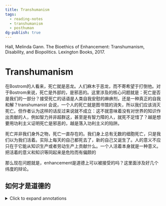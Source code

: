 ```yaml
---
title: Transhumanism
tags:
  - reading-notes
  - transhumanism
  - posthuman
dg-publish: true
---
```


Hall, Melinda Gann. The Bioethics of Enhancement: Transhumanism, Disability, and Biopolitics. Lexington Books, 2017.

# Transhumanism

在Bostrom的人看来，死亡就是恶龙。人们麻木于恶龙，而不寄希望于打倒他。对于Bostrom来说，死亡是外部的，是邪恶的。这里涉及的核心问题就是：死亡是否是我们的一部分？接受死亡的话语是人类自我安慰的麻痹剂，还是一种真正的自我和解？transhumanist 会说，一个人的死亡就是图书馆的消失，所以我们应该消灭死亡。但作者认为这样的话反过来说就不成立：这不就意味着没有对世界的知识作出贡献的人，例如智力并非超群这，甚至是有智力障的人，就死不足惜了？越是想要用功利主义证明死亡是邪恶的，越是落入功利主义的陷阱。

死亡并非我们身外之物，死亡一直存在的。我们身上总有无数的细胞死亡，只是我们以为我们活着。实际上每天的自己都死去了，新的自己又诞生了。人的意义不应只在于它能从知识生产或者劳动生产上贡献什么。一个人活着本身就是一种意义。把活着的意义和知识等同起来是危险而有偏颇的

那么现在问题就是，enhancement是道德上可以被接受的吗？这里面涉及好几个纬度的辩论。

## 如何才是道德的




<details>
    <summary>Click to expand annotations</summary>

## Annotations  

(1/9/2024, 11:17:13 PM)

“The hero of Bostrom’s story is the one who finally hatches a plan to slay the dragon, which represents death, and succeeds. Bostrom advocates in the parable for the moral necessity of developing anti-aging technology” ([Hall, 2017, p. 1](zotero://select/library/items/8EKADAQX)) ([pdf](zotero://open-pdf/library/items/RQGII3WY?page=24&annotation=NY47AYJT)) 在Bostrom的人看来，死亡就是恶龙。人们麻木与恶龙，而不寄希望于打倒他。

~~“For Bostrom, death is not something fundamental to life or embodiment, but rather a threat which is utterly excessive and unjust.” ([Hall, 2017, p. 2](zotero://select/library/items/8EKADAQX)) ([pdf](zotero://open-pdf/library/items/RQGII3WY?page=25&annotation=GM2KI9X9)) 对于Bostrom来说，死亡是外部的，是邪恶的。这里涉及的核心问题就是：死亡是否是我们的一部分？接受死亡的话语是人类自我安慰的麻痹剂，还是一种真正的自我和解？~~

~~“From these perspectives, it appears that death is not a fixed part of life—life and death are detachable, and death is a foreign threat to life. Further, it seems, we can measure the value of human life by way of knowledge—individual human beings are valuable because they contribute knowledge to a global library.” ([Hall, 2017, p. 2](zotero://select/library/items/8EKADAQX)) ([pdf](zotero://open-pdf/library/items/RQGII3WY?page=25&annotation=2WC8VG72)) 如果把一个人的死亡比做图书馆的消失，那是不是可以说，没有对世界的知识作出贡献的人，就死不足惜呢？越是想要用功利主义证明死亡是邪恶的，越是落入功利主义的陷阱。~~

~~“Yet, death seems immanent to life—cell death occurs regularly in our bodies, and indeed we die even as we live” ([Hall, 2017, p. 2](zotero://select/library/items/8EKADAQX)) ([pdf](zotero://open-pdf/library/items/RQGII3WY?page=25&annotation=HSBIH9JB)) 然而死亡说一直存在的。我们身上总有无数的细胞死亡，只是我们以为我们活着。实际上每天的自己都死去了，新的自己又诞生了。~~

~~“the view that knowledge production is the reason human lives are valuable, or even the primary reason human lives are valuable, is at best a partial and misleading picture and, at worst, dangerous and deadly for those excluded. If one concedes that knowledge is what makes life valuable, this implies that persons whose knowledge is discounted or disqualified—people with intellectual disabilities, along with other vulnerable people around the globe—do not have lives worth living. Contesting this caricature of human life is part of the project of this book” ([Hall, 2017, p. 2](zotero://select/library/items/8EKADAQX)) ([pdf](zotero://open-pdf/library/items/RQGII3WY?page=25&annotation=I6B6IMUQ)) 人的意义不应只在于它能从知识生产或者劳动生产上贡献什么。一个人活着本身就是一种意义。把活着的意义和知识等同起来是危险而有偏颇的~~

~~“One cannot assume that enhancement is morally acceptable without, in effect, refusing to enter the debate before it begins” ([Hall, 2017, p. 3](zotero://select/library/items/8EKADAQX)) ([pdf](zotero://open-pdf/library/items/RQGII3WY?page=26&annotation=TCNU67HN))~~

“how can enhancement be morally evaluated?” ([Hall, 2017, p. 3](zotero://select/library/items/8EKADAQX)) ([pdf](zotero://open-pdf/library/items/RQGII3WY?page=26&annotation=6JBJI3DZ))

“Some philosophers use these two distinctions, between the authentic and the unauthentic and between therapy and enhancement, to maintain that only authentic or therapeutic enhancements are morally acceptable, thereby taking much of what proponents of enhancement mean when they use the word “enhancement” off the table. Others, like Harris, forego these distinctions to argue that all enhancements—globally—are not only morally acceptable but also morally obligatory” ([Hall, 2017, p. 3](zotero://select/library/items/8EKADAQX)) ([pdf](zotero://open-pdf/library/items/RQGII3WY?page=26&annotation=FVBJ4LTT)) 如果只有是否authentic，是否是therapeutic来衡量是站不住脚的，

“The moral motive for using technology to intervene in the natural lottery of life is for the sake of the goods that this will bring about . . . equality of opportunity may sometimes be one of these goods . . . saving lives or what is the same thing, postponing death, removing or preventing disability or disease or enhancing human functioning are the more obvious and usually the more pressing reasons. (2011, 147) This passage conflates “removing or preventing disability or disease” and “enhancing human functioning.” In practice, the distinction between positive and negative eugenics is just as misleading as other common divides. The commonplace view that disability is to be avoided, and to enhance means much the same thing as avoiding disability, means that a disability analysis of enhancement issues is necessary” ([Hall, 2017, p. 4](zotero://select/library/items/8EKADAQX)) ([pdf](zotero://open-pdf/library/items/RQGII3WY?page=27&annotation=X69K7CTT)) 把提高和优生等同，等于把disability直接等同于需要被消灭的东西

“If we focus on enhancement’s goals, rather than slippery distinctions, we can critically assess enhancement and avoid begging the moral question of enhancement (i.e. assuming that enhancement is good, full stop). The burden in the debate is thus shifted back to proponents of enhancement, who—as we shall discover—weave fantasies of health, ability, and the good life that are troublesome and exclusionary” ([Hall, 2017, p. 4](zotero://select/library/items/8EKADAQX)) ([pdf](zotero://open-pdf/library/items/RQGII3WY?page=27&annotation=NB7AL522)) 我们也需要从动机上去观察这种叙事——到底是谁在铸造关于健康、能力和更好的生活的神话

“it is worth noting that some more moderate philosophers play it too safe with regard to enhancement. They make proposals with which no one would disagree, such as being sure any proposed enhancement is accessible and effective and that harm to individuals is to be avoided at all costs. These qualifications do not get us any clearer on the special issues presented by the ethical question of enhancement—indeed, they sound like prescriptions for action for any public policy development, and they are subject to the same roadblocks” ([Hall, 2017, p. 5](zotero://select/library/items/8EKADAQX)) ([pdf](zotero://open-pdf/library/items/RQGII3WY?page=28&annotation=IFQTAH5G)) 只是说这些设施是免费的，fully accessible的，并不会变成一个免死金牌。它只是逃避了关于enhancement很本质的问题，而且是一个过于理想化的想象。

“Bioethicists discuss everything from the body-contouring effects of liposuction to scientific research aimed at discovering ways to counteract the aging process in cells. But, emerging technologies, including genetic screening and editing procedures such as CRISPR, capture center stage.2 Nootropic drugs (cognitive enhancers like modafinil), also receive high levels of attention (Battleday and Brem 2015). So, what is uniquely at stake in contemporary discussions is the acceptability of heritable medical interventions, with special attention to the mind” ([Hall, 2017, p. 5](zotero://select/library/items/8EKADAQX)) ([pdf](zotero://open-pdf/library/items/RQGII3WY?page=28&annotation=BRZETM9R)) 现代医学的很多技术都是用来对抗细胞和身体的老化和dysfunction的，但是最核心的辩论是在那些可以被遗传的改造上，例如CRISPR技术。

“those who are pro-enhancement. This group is typically referred to as “bio-libertarian” and overlaps significantly with thinkers who consider themselves transhumanists, or at least fellow travelers. Bio-conservatives and bio-libertarians are treated, by those both inside and outside of the debate, as if they were in deep disagreement” ([Hall, 2017, p. 5](zotero://select/library/items/8EKADAQX)) ([pdf](zotero://open-pdf/library/items/RQGII3WY?page=28&annotation=6LRV6JNC))

“Ramsey worried that we sought to produce a man-God hybrid by genetic means who would destroy “the sanctity of the individual” (146).” ([Hall, 2017, p. 6](zotero://select/library/items/8EKADAQX)) ([pdf](zotero://open-pdf/library/items/RQGII3WY?page=29&annotation=QB8YYNDZ)) 保守派的重要思想来源于一些神学的部分——我们是否会造出一个新的神出来

“thinkers like Jürgen Habermas and Michael Sandel enjoin us to protect the boundaries of human nature, along with human dignity, from interference and temptation. Tied to this are Sandel’s appeals, which echo Kass’s work, to human wisdom and appropriate humility. Resonating among bio-conservatives is a commonplace claim originally made by Ramsey: “Men ought not to play God before they learn to be men, and after they have learned to be men they will not play God” (1970, 137” ([Hall, 2017, p. 6](zotero://select/library/items/8EKADAQX)) ([pdf](zotero://open-pdf/library/items/RQGII3WY?page=29&annotation=MAYJ8FGR))

“The “playing God” objection is curious because it assumes that technology can give us such total control that we might as well call ourselves God. This is chimerical. But, more curious still is the fact that transhumanists also embrace a portrait of technology that implies God-like control, a move which mystifies and elevates technology (Bostrom 2003)” ([Hall, 2017, p. 6](zotero://select/library/items/8EKADAQX)) ([pdf](zotero://open-pdf/library/items/RQGII3WY?page=29&annotation=T7AHYZXZ)) 保守派和激进派都同意这种“科技造神”的想象

“Outsized belief in the power of technology over human life, as if it were a foreign invader, is shared by proponents and opponents of enhancement technologies alike” ([Hall, 2017, p. 6](zotero://select/library/items/8EKADAQX)) ([pdf](zotero://open-pdf/library/items/RQGII3WY?page=29&annotation=SFPVWAB6))

“Beyond the mystification and elevation of technology to a God-like role, otherwise-opposed bioethicists agree on the importance of authenticity, the uniqueness of human beings, and the importance of equal opportunity. This overlap is significant.3” ([Hall, 2017, p. 6](zotero://select/library/items/8EKADAQX)) ([pdf](zotero://open-pdf/library/items/RQGII3WY?page=29&annotation=2GVBGL9V)) 实际上保守派和激进派都会强调平等和人类的独特性，但是他们一个是靠拒绝改造实现，一个是靠人人都改造来实现。

“First, authenticity;” ([Hall, 2017, p. 6](zotero://select/library/items/8EKADAQX)) ([pdf](zotero://open-pdf/library/items/RQGII3WY?page=29&annotation=R4TJYRCG))

“Thinking back to Bostrom’s parable, consider that he poses death as an obstacle to loving human relationships. Death is an interruption which dissolves communities—so enhancement strategies which subvert death can enhance human communities and our authentic selves in turn” ([Hall, 2017, p. 7](zotero://select/library/items/8EKADAQX)) ([pdf](zotero://open-pdf/library/items/RQGII3WY?page=30&annotation=TX7MNBEW))

“Second, both sides of the debate claim that the human being is uniquely placed among the things in the natural world.” ([Hall, 2017, p. 7](zotero://select/library/items/8EKADAQX)) ([pdf](zotero://open-pdf/library/items/RQGII3WY?page=30&annotation=YMZQQ5LG))

“Yet Bostrom and transhumanist Anders Sandberg argue that paying attention to human wisdom (as the bio-conservative desires) requires taking enhancement seriously because humans are uniquely situated to draw lessons from history and evolution (Bostrom 2004; Bostrom and Sandberg 2011).” ([Hall, 2017, p. 7](zotero://select/library/items/8EKADAQX)) ([pdf](zotero://open-pdf/library/items/RQGII3WY?page=30&annotation=C8TDA6DG))

“Another touchstone in this debate is equality of opportunity, which is called upon to both justify and object to interventionist medical and technological enhancement strategies.” ([Hall, 2017, p. 7](zotero://select/library/items/8EKADAQX)) ([pdf](zotero://open-pdf/library/items/RQGII3WY?page=30&annotation=8MPK3BNP))

“They claim that the arena of justice is, in effect, a phenomenon of slow “colonization” of circumstances once left to chance (82–84). On this view, intervention is only ethically justified when we have control over (have colonized) circumstances, but that realm grows along with new technologies and scientific understanding. This is a technological imperative. That is, as technology becomes available that can be used to intervene upon the human body, one should use it. Buchanan et al. justify this imperative via the concept of equal opportunity” ([Hall, 2017, p. 7](zotero://select/library/items/8EKADAQX)) ([pdf](zotero://open-pdf/library/items/RQGII3WY?page=30&annotation=RYW4VIGZ))

“Peter Singer invokes equal opportunity to discuss possible negative effects of enhancement, specifically genetic interventions. He claims that genetic intervention would work against equal opportunity unless it is regulated (2011). This is because of its potential, in a global marketplace, to be used only by already-advantaged persons with ready access to wealth” ([Hall, 2017, p. 8](zotero://select/library/items/8EKADAQX)) ([pdf](zotero://open-pdf/library/items/RQGII3WY?page=31&annotation=AD7VKN84)) 一开始有钱的人自然是更容易获得这些access，就像万神殿里最开始能获得上传的都是富家子弟。

“some have argued that cloning is an affront to human dignity, because it inhibits a kind of right to be an individual. But, arguments of this kind elevate the importance of replicated DNA material to the level of identity.” ([Hall, 2017, p. 8](zotero://select/library/items/8EKADAQX)) ([pdf](zotero://open-pdf/library/items/RQGII3WY?page=31&annotation=F3CUXTDL)) DNA不等同于一个人的identity，但这个事情在Caspian 和Stephen的关系中就很有意思。Caspian虽然是Stephen的克隆，但是他的人生却和Stephen大相径庭。

“argue that cloning is a technological innovation of key importance for future change engages the body as a site of political problemsolving” ([Hall, 2017, p. 8](zotero://select/library/items/8EKADAQX)) ([pdf](zotero://open-pdf/library/items/RQGII3WY?page=31&annotation=UN3V94CK)) 把所有问题的希望寄托在克隆身上，似乎也是把身体看作一个可以轻松解决政治问题解决的场域。

“advocates of the use of cloning technology strictly separate reproduction via cloning from typical reproduction, which also signals a kind of misunderstanding—reproduction, as Derrida contends, is always a matter of repetition, and cloning will always involve novel elements (146–148).” ([Hall, 2017, p. 8](zotero://select/library/items/8EKADAQX)) ([pdf](zotero://open-pdf/library/items/RQGII3WY?page=31&annotation=HNPKZRBX)) 生育包含复制，而克隆也往往包含新生。

([Hall, 2017, p. 9](zotero://select/library/items/8EKADAQX)) 在克隆的讨论中基因决定论是兵家必争之地，也是很多对于克隆的反对者会提出的质疑。主要的分论点是以下几点：  
1\. 基因改造会限制人类的自由  
2\. 孩子不再是礼物而是产品  
3\. 才能和天赋不再是他本人应得的  
4\. 克隆人的独特性是被侵犯的  
然而上面的每一条都是对基因作用的夸大。

“This is because making public policy recommendations that would dedicate a vast sum of funds to create genetic enhancement technologies and make them available to the public at least approaches what Mianna Lotz refers to as “geneticism”—the privileging of genetic causes over other factors—if not a stronger variety of genetic determinism” ([Hall, 2017, p. 9](zotero://select/library/items/8EKADAQX)) ([pdf](zotero://open-pdf/library/items/RQGII3WY?page=32&annotation=8L8XQP2M)) 向政府提议把经费花在基因技术上，不管是多mild的建议，也是一种对基因决定论的支持。毕竟有这钱，为啥不花在基础建设上面？

“Genetic determinism has two inflections. The first reads as follows: if a trait is identified as genetically or biologically determined, it is unchangeable (or opportunities to alleviate it are significantly limited), and responsibility for the issue falls to the individual rather than political or social institutions (Haslam 2011, 819; Lewontin 1992, 23, 36–37; Nelkin and Lindee 1995, 16, 18, 93). Consider the case of allergies or genetic predispositions to certain sensitivities that would rule out a person working in certain environments. Rather than ensuring safe working conditions in a workplace, the employer has recourse to require a person to disclose any sensitivities and then can declare the worker not fit for the workplace (as opposed to the workplace being unfit for workers) (Nelkin and Lindee 1995, 161).” ([Hall, 2017, p. 9](zotero://select/library/items/8EKADAQX)) ([pdf](zotero://open-pdf/library/items/RQGII3WY?page=32&annotation=3RKHRZYB)) 基因决定论会首先认为基因是固化的，并在这个基础上认为个人的特质无法符合社会工厂的规范也是个人的原因，而非工作环境应该提供的合理便利。

“The second inflection suggests that if a trait is genetically determined it is changeable, but only through technology or genetic interventions (Nelkin and Lindee 1995, 101). In a genetic reduction, a genetic problem requires a genetic or technological—rather than a social or political—solution.” ([Hall, 2017, p. 9](zotero://select/library/items/8EKADAQX)) ([pdf](zotero://open-pdf/library/items/RQGII3WY?page=32&annotation=GTD5NDY4)) 基因决定论如果认为基因可以被后天改变，那么改变的手段也往往不是社会或者人为的认知，而是得通过科技手段。

“Transhumanists who work in the genetic mode render the body, taken as a bundle of genes, the primary site of human (and therefore, social and political) improvement while at the same time taking for granted that technological interventions on the body, especially genetic interventions, have the power to “enhance” (as Singer does, above). This disregards political and social responsibility for quality of life.” ([Hall, 2017, p. 10](zotero://select/library/items/8EKADAQX)) ([pdf](zotero://open-pdf/library/items/RQGII3WY?page=33&annotation=2XNEFXD5)) 过分依赖于科技来enhance人类，忽略了政治和社会对于提高人类生活质量的责任。  
毕竟科技的口号永远是： make the world a better place. 科技的这种中立属性以及它立竿见影的便利程度，可以让人忘却它背后的成本和代价。它干净的外壳和机械的构成背后的权力结构和劳工关系是可以被忽略的。

“diametrically opposed positions in bioethical debates over enhancement actually share fundamental presuppositions.” ([Hall, 2017, p. 10](zotero://select/library/items/8EKADAQX)) ([pdf](zotero://open-pdf/library/items/RQGII3WY?page=33&annotation=AMMZZPGH)) 保守派和激进派虽然看上去水火不容，但是实际上他们共享很多本质的前提，例如基因决定论、例如科技造神论等。大家忙于争吵这些前提下的延伸，却没有人质疑这些大前提是否是伪命题。

“Take the pressure to be tall and deliberation regarding the use and distribution of the human growth hormone to the end of tallness (see Daniel Brock and Eric Juengst in Parens 1998; Buchanan et al. 2000, 115–119). The example is usually posed as a problem among young boys. Use of this example to discuss possible enhancements obfuscates and trivializes the bodily stigma and pressure to conform felt by those whose bodies have been raced, sexed, and disabled.” ([Hall, 2017, p. 10](zotero://select/library/items/8EKADAQX)) ([pdf](zotero://open-pdf/library/items/RQGII3WY?page=33&annotation=NTMMJ4WN)) 不能简单地把身高和残障的问题做一个类比，因为这是在把残障和种族的体验trivialized成身高这样的面子问题。残障人和种族是在面对很现实的生存问题和系统性经济压迫。

“the motive to enhance is often characterized by many male bioethicists as an issue of competition, which is already obvious from worries over fair play” ([Hall, 2017, p. 10](zotero://select/library/items/8EKADAQX)) ([pdf](zotero://open-pdf/library/items/RQGII3WY?page=33&annotation=S94NXN6Y)) enhancement的问题也不仅仅是关于竞争的问题。

“What future do transhumanists hope to bring about through enhancement technologies?” ([Hall, 2017, p. 10](zotero://select/library/items/8EKADAQX)) ([pdf](zotero://open-pdf/library/items/RQGII3WY?page=33&annotation=PDGCUBLI))

“Instead of turning away from technology or indulging in “technophobia,” (the mistake of bio-luddites) transhumanists believe that new technologies in the fields of genetics, robotics, information, and nanotechnology—should be welcomed as potentially improving human life, although they are risky (ibid., see also Garreau 2005, 115; Rubin 2008, 137).” ([Hall, 2017, p. 11](zotero://select/library/items/8EKADAQX)) ([pdf](zotero://open-pdf/library/items/RQGII3WY?page=34&annotation=2JBDJT98)) 这是transhumanist的理念——拥抱技术作为一种可以重新定义和设计人类的工具。

“Transhumanist promote the investment of time and research into technology to improve cognition, anti-aging techniques, reproductive technology, and life suspension techniques such as cryogenics—all of which are cited by the Declaration—in order to understand both their risks and possibilities. Ultimately, what individuals stand to gain, according to transhumanists, is the “use of technology to extend their mental and physical (including reproductive) capacities and to improve their control over their own lives” (Bostrom 2005b, Appendix). In sum, the Declaration claims that transhumanists “seek personal growth beyond our current biological limitations”” ([Hall, 2017, p. 11](zotero://select/library/items/8EKADAQX)) ([pdf](zotero://open-pdf/library/items/RQGII3WY?page=34&annotation=E8E6SJXV)) Transhumanist的定义——他们都做些什么。

“Bostrom argues that science should be used to “achieve mastery over nature in order to improve the living conditions of human beings” (ibid., see also Rubin 2008, 137). In short, “rational humanism” is where transhumanism locates its heritage, adding only that the human is among those objects of nature to be conquered” ([Hall, 2017, p. 11](zotero://select/library/items/8EKADAQX)) ([pdf](zotero://open-pdf/library/items/RQGII3WY?page=34&annotation=PQRBPQIS)) Bostrom是transhumanism的代表人物，他有一种要征服自然的态度。

“the reshaping of the human being would be directed toward improvement in terms of capabilities,” ([Hall, 2017, p. 11](zotero://select/library/items/8EKADAQX)) ([pdf](zotero://open-pdf/library/items/RQGII3WY?page=34&annotation=Q7NQ6QFF)) transhumanism会着眼于最大化“可能性”和“能力范围”。capability不只是ability，还是capable，也就是你有资格可以做这个事情。

“Transhumanism’s hoped-for, reshaped human being is often referred to as the posthuman.” ([Hall, 2017, p. 11](zotero://select/library/items/8EKADAQX)) ([pdf](zotero://open-pdf/library/items/RQGII3WY?page=34&annotation=W9BG2TVQ)) 原来transhumanism的终极对象就是posthuman！我醉了！突然觉得后人类很有问题啊怎么那么多艺术家在搞后人类捏！美其名曰去人类中心主义，但transhumanism难道不是最人类中心的事情吗？

“Posthumans could be completely synthetic artificial intelligences, or they could be enhanced uploads . . . or they could be the result of making many smaller but cumulatively profound augmentations to a biological human” ([Hall, 2017, p. 11](zotero://select/library/items/8EKADAQX)) ([pdf](zotero://open-pdf/library/items/RQGII3WY?page=34&annotation=9DJ3W8S6)) 天呐，所以万神殿处理的其实就是后人类的事情。所有的UI都是后人类，AI也可以是后人类，CI也是后人类。

“To be posthuman, according to transhumanists, is to inhabit a state generally considered not only a departure from what are commonly considered human qualities but also radically better than, or transcendent of, humanity as we know it” ([Hall, 2017, p. 11](zotero://select/library/items/8EKADAQX)) ([pdf](zotero://open-pdf/library/items/RQGII3WY?page=34&annotation=6UF74LZG)) 成为后人类，基本上可以说是摒弃人类的身体。

“One may thus argue, along with Donna Haraway, that we are already posthuman. But, here I am concerned with investigating the transhumanist promotion of a specific, hoped-for, future posthuman, believed by transhumanists to be so increased in capacities that it would be difficult to assign the word “human” to this being.” ([Hall, 2017, p. 12](zotero://select/library/items/8EKADAQX)) ([pdf](zotero://open-pdf/library/items/RQGII3WY?page=35&annotation=I5JC9Y6L)) 并不是后人类就是绝对的需要地址的，而是一种统一化的想象是贫瘠而危险的。

“There are a variety of senses of posthumanism. Transhumanism’s sense of the posthuman is not the only contemporary meaning of the term, and distinguishing among various meanings of posthumanism will help illuminate transhumanism’s usage.” ([Hall, 2017, p. 12](zotero://select/library/items/8EKADAQX)) ([pdf](zotero://open-pdf/library/items/RQGII3WY?page=35&annotation=DJQQUZG7)) 哦，所以其实后人类不等同于transhuman，但是transhuman是后人类的一种。

“Transhumanism’s posthuman is not equivalent, for instance, to the concept of posthuman used in critical animal studies to challenge philosophical investments in or the moral relevance of traditional species boundaries.” ([Hall, 2017, p. 12](zotero://select/library/items/8EKADAQX)) ([pdf](zotero://open-pdf/library/items/RQGII3WY?page=35&annotation=RRBE8F37))

“Wolfe draws this line precisely because he recognizes the humanism that Bostrom identifies as the “roots” of transhumanism, a sense of “posthumanism [that] derives directly from ideals of human perfectibility, rationality, and agency” (Wolfe 2009, xiii). Wolfe uses his own posthumanist critique to target these ideals, and to show that the positive “aspirations” of humanism are “undercut by the philosophical and ethical frameworks used to conceptualise them” (xvi). Among these aspirations are better treatment of nonhuman animals and persons with disabilities that the confining “normative subjectivity” of humanism prevents (xvi–xvii). Wolfe compares posthumanism to transhumanism in this way: “posthumanism in my sense isn’t posthuman at all—in the sense of being ‘after’ our embodiment has been transcended—but is only posthumanist, in the sense that it opposes the fantasies of disembodiment and autonomy, inherited from humanism itself . . .” (xv). In contrast, Bostrom’s vision of the posthuman is a realization of the fantasies of disembodiment and autonomy and so supports, rather than questions, normative subjectivity.” ([Hall, 2017, p. 12](zotero://select/library/items/8EKADAQX)) ([pdf](zotero://open-pdf/library/items/RQGII3WY?page=35&annotation=X3PC97I4)) 对于Wolfe来说，后人类并不是关于摒弃肉身。他更相信“后人文”主义，也就是摒弃人类中心的视点。这样看来，transhumanism和posthuman其实是大相径庭的。一个是对于人类中文和去具身的高度实现，并且reinforce某种主流话语；另一个则是拥抱不同的生物和种族，拥抱多样性和去中心的叙事。

“the soul is the “prison of the body” (Foucault 1979, 30).” ([Hall, 2017, p. 13](zotero://select/library/items/8EKADAQX)) ([pdf](zotero://open-pdf/library/items/RQGII3WY?page=36&annotation=5WYGTVNU))

“Foucault theorized that evolving concepts of the human structure acceptance and rejection of particular bodies, and contribute to suspect normalization practices. Meanwhile, transhumanist thinking serves to further buttress notions of abnormality that are in turn used to exclude certain bodies from political and social privileges” ([Hall, 2017, p. 13](zotero://select/library/items/8EKADAQX)) ([pdf](zotero://open-pdf/library/items/RQGII3WY?page=36&annotation=VVYB4TJN)) transhumanism与福科背道而驰

“transhumanism is not identical with the ironic cyborg utopia first imagined by Donna Haraway in 1985” ([Hall, 2017, p. 13](zotero://select/library/items/8EKADAQX)) ([pdf](zotero://open-pdf/library/items/RQGII3WY?page=36&annotation=VSH8Z5D6))

“Wolfe identifies Haraway’s legacy as the “cyborg” strand of posthumanism and claims that although transhumanism takes cues from her work, it does not much resemble the spirit of Haraway’s attempted intervention (2009, xiii). Transhumanism looks forward to a time when posthumans arrive, but Haraway’s work argues that distinctions which uphold the figure of the human as autonomous, whole, and rational are already broken down and inapplicable.4” ([Hall, 2017, p. 13](zotero://select/library/items/8EKADAQX)) ([pdf](zotero://open-pdf/library/items/RQGII3WY?page=36&annotation=4W7D5X7G)) donna haraway想象的后人类和transhumanism想象的后人类不一样，trans humanist, imagine post human as a God to come, like Stephen Holstrom, yet Harraway believes that this kind of distinction between Posthuman and human has already been dissolved.

“He lays out the case for posthumanism in the transhumanist sense of having “vastly greater capacities than present human beings have,” and marks nature as a work-in-progress (619). He denies that transhumanism entails technological optimism; he takes risk seriously and knows that technology can be misused. Bostrom has referred to this kind of optimism as the “Panglossian view,” which he uses to refer to the mistaken idea that progress will reliably continue apace as it has in the past (2004” ([Hall, 2017, p. 13](zotero://select/library/items/8EKADAQX)) ([pdf](zotero://open-pdf/library/items/RQGII3WY?page=36&annotation=IQF9T439)) Although Bol Strom believes that post human is going to be much more powerful than us, he does not acknowledge the trans humanism is technological optimism.

“He desires the ability to protect ourselves from disease, shape our bodies freely, and the freedom offered by copying a version of our brain in silicon (621).6” ([Hall, 2017, p. 14](zotero://select/library/items/8EKADAQX)) ([pdf](zotero://open-pdf/library/items/RQGII3WY?page=37&annotation=7DZCUEZP))

“With regard to mood and energy, he cites the widely held view that “we often fail to feel as happy as we like” (ibid.). The fact that we do not always feel the best possible sensations, or feel as happy as we are in our best moments, is a problem for Bostrom on par with existential risk and death. Unfortunately, most of us are not good at recognizing these issues as problems (2005d). Finally, he claims that we have limited willpower to break habits (2009, 622).” ([Hall, 2017, p. 14](zotero://select/library/items/8EKADAQX)) ([pdf](zotero://open-pdf/library/items/RQGII3WY?page=37&annotation=9NHU38G3))

“For him, we can begin to value posthuman existence even from a limited capacity to understand it and on the basis of currently held values (ibid.). This implies that we need not choose the posthuman over human life, but some of our ideals are currently not accessible to us. Therefore, transhumanism, in its pursuit of the posthuman, would allow us to “explore hitherto inaccessible realms of value” (623)” ([Hall, 2017, p. 15](zotero://select/library/items/8EKADAQX)) ([pdf](zotero://open-pdf/library/items/RQGII3WY?page=38&annotation=6JTFAI8Z)) 后人类代表一种未知的mw hc

“in order to engage technological means to explore the posthuman realm, he sets out several objectives for policy that he sees as “basic conditions” for transhumanist goals (ibid.). These include, as a non-negotiable requirement, global security, including the avoidance of existential risk.” ([Hall, 2017, p. 15](zotero://select/library/items/8EKADAQX)) ([pdf](zotero://open-pdf/library/items/RQGII3WY?page=38&annotation=TWMSKMKI))

“he believes it would be “sub-optimal” if wide access to exploration of the posthuman were not possible.” ([Hall, 2017, p. 15](zotero://select/library/items/8EKADAQX)) ([pdf](zotero://open-pdf/library/items/RQGII3WY?page=38&annotation=ICA4YDIM)) 这措辞真是笑死我了sub-optimal!

“For him, limitations to bodily modification based on another person’s disgust “would not normally be a legitimate ground for coercive interference,” and “centrally planned efforts” for making better people are wrong (2009, 624). We should promote democracy the world over in order to aid in responsible decision-making with regard to technology. We cannot rely on “our old habits and beliefs” to make “wise choices” and should further take advantage of the insights of artificial intelligence as it surpasses human intelligence (ibid.). Additionally, transhumanists value the well-being of all sentient life, which deserves our consideration as we pursue posthumanism (a concern that becomes all the more urgent, Bostrom implies, if we are successful). Finally, Bostrom emphasizes that we must save lives, as that is of primary moral value; this includes working against involuntary death and aging. For him, as we learned at the outset of this chapter, antiaging medicine is of primary importance and cryonic suspension should be made available (ibid.)” ([Hall, 2017, p. 15](zotero://select/library/items/8EKADAQX)) ([pdf](zotero://open-pdf/library/items/RQGII3WY?page=38&annotation=AJLAN24B)) 很有趣。Bostrom就像一个满口仁义道德的大反派。虽然他们做的事情无疑会将世界推入一更更加卷的漩涡，但是他仍然会高喊民主自由的口号，倡导不要依赖旧有的习惯。but the old habit he is talking about is probably

“ultimately, Bostrom does not believe that these bad outcomes will come about as a result of the transhumanist pursuit of posthumanity: such dystopian scenarios are speculations. There is no firm ground for believing that the alleged consequences would actually happen. What relevant evidence we have, for instance regarding the treatment of children who have been conceived through the use of in vitro fertilization or embryo screening, suggests that the pessimistic prognosis is alarmist. Parents will in fact love and respect their children even when artificial means and conscious choice play a part in procreation. (2012, 108–109)” ([Hall, 2017, p. 16](zotero://select/library/items/8EKADAQX)) ([pdf](zotero://open-pdf/library/items/RQGII3WY?page=39&annotation=83MZDVZY)) 感觉这个老哥对人性有一种异常的乐观……真的不怪保守派有点alarmist，因为人真的什么都可以赶出来的啊！

“He further claims that it is possible that parents will find it easier to love children who are happy and healthy, and people with disabilities will be better off. For him, good consequences and bad are both possible, but the “potential gains are enormous . . . healthier, wittier, happier people may be able to reach new levels culturally”” ([Hall, 2017, p. 16](zotero://select/library/items/8EKADAQX)) ([pdf](zotero://open-pdf/library/items/RQGII3WY?page=39&annotation=SLVLFMZG)) 虽然这个老哥嘴上说得好听，但是实际上他还是想着人种清洗那一套！只要健全健康就会快乐，残障人可以顺便收益。实际上他还是有一套内在的“什么样的人生是更加值得过的”。

“He acknowledges, however, that the libertarian approach has drawbacks; specifically, children have important interests that must be considered. But, current measures to protect children can be extended to deal with genetic enhancement technologies and other emerging technologies. He focuses again on risk and opportunities, arguing that “we ought to outlaw genetic modifications that are intended to damage the child or limit its opportunities in life, or that are judged to be too risky” (ibid.)” ([Hall, 2017, p. 16](zotero://select/library/items/8EKADAQX)) ([pdf](zotero://open-pdf/library/items/RQGII3WY?page=39&annotation=MNIMUWLX)) 如果说他认为会限制孩子成长的modification就是糟糕的话，那他一定会觉得想要聋人小孩的父母是不可饶恕的。

“Bostrom does not want to encourage positional advantage enhancements (like height).7 Encouraged enhancements should have both significant intrinsic benefits and positive social externalities (like health) (111). Most cases are mixed, like memory and intellect, and in these cases we should weigh the externalities. If the positive externalities are high, we should encourage and subsidize this type of enhancement (depending on the political climate” ([Hall, 2017, p. 16](zotero://select/library/items/8EKADAQX)) ([pdf](zotero://open-pdf/library/items/RQGII3WY?page=39&annotation=V6AU83ZF)) 老哥的愿景很理想，但是事实上人类的欲望就是会不断滑坡的吧。人会希望更多更好，要更强的记忆里，更聪明，更高更快更强……基础总是在一步步拔高的，看看中国的教育就可以看得出来了，以前的孩子多好养活啊。

“Bostrom is thinking of cases in which inequalities are based on merit, have social benefit, or are the result of foolish decision-making (112). Bad inequality can meanwhile be counteracted with social policies like subsidies or free services; we might also consider mandating net-positive genetic enhancements that would counteract the inequality that arises from free choice (113). But, this may not be necessary; it is very possible that instead of increasing inequality, “the lot of the genetically worst-off is radically improved”” ([Hall, 2017, p. 17](zotero://select/library/items/8EKADAQX)) ([pdf](zotero://open-pdf/library/items/RQGII3WY?page=40&annotation=Y8F9FI95)) what's genetically worst-off? disability吗

“Overall, Bostrom believes a future of increased happiness is possible if only we were to invest in enhancement technologies—not only a future of new pleasure, but also an increasingly moral and politically just future (Bostrom 2008).” ([Hall, 2017, p. 17](zotero://select/library/items/8EKADAQX)) ([pdf](zotero://open-pdf/library/items/RQGII3WY?page=40&annotation=5TI64VIC))

“It seems that for transhumanists, only two reactions to technology—that is, passivity and activity—are possible. They trade in one false dilemma, that between techno-optimism and techno-pessimism, for another” ([Hall, 2017, p. 18](zotero://select/library/items/8EKADAQX)) ([pdf](zotero://open-pdf/library/items/RQGII3WY?page=41&annotation=RRI2G4H9))

“Passivity represents ignoring possible control over one’s future. From this perspective, it seems that being subject to chance is anti-human (insofar as to be human is to engage proactively with change), anti-happiness, and anti-progressive.” ([Hall, 2017, p. 18](zotero://select/library/items/8EKADAQX)) ([pdf](zotero://open-pdf/library/items/RQGII3WY?page=41&annotation=WS25CJ2D))

“characterizing worries about radical enhancement as a refusal to alleviate suffering closes off conversation prematurely; there are, as we shall see, good reasons to worry about enhancement strategies that do not involve the rejection of emerging technologies as such and have little to do with charges of bioconservatism.” ([Hall, 2017, p. 18](zotero://select/library/items/8EKADAQX)) ([pdf](zotero://open-pdf/library/items/RQGII3WY?page=41&annotation=K8KGV5YI)) 担心科技不代表就要放弃科技。这不是一个用与不用的问题，而是一个态度问题和侧重点问题。是一个叙事的问题——毕竟bio conservative和bio activist实际上是就同一个故事的前提讲出了不同的故事。

“those marked as disabled are subject to systematic exclusions on the basis of that marking, not on the basis of fundamental features of their biology that can be overcome via technology” ([Hall, 2017, p. 29](zotero://select/library/items/8EKADAQX)) ([pdf](zotero://open-pdf/library/items/RQGII3WY?page=52&annotation=AUZGJGDW))

“While disability communities are sometimes treated as political minorities, like other groups that have sought civil rights and equal treatment, it is important to avoid the ways that a pervasive “minority model” might contribute to the marginalization of persons with disabilities and positions them as a competing group that participates in policing the border between disability and ability” ([Hall, 2017, p. 29](zotero://select/library/items/8EKADAQX)) ([pdf](zotero://open-pdf/library/items/RQGII3WY?page=52&annotation=T35E5SCV)) 虽然残障人是也是一个政治群体，但是不能把它们和所有的少数群体政治混为一谈

“Power, then, is not a simple matter of a dyadic relationship between two persons, A and B, in which A is powerful and B, because she is influenced by A, experiences domination. For Foucault, power is a matter of networks of subjects and objects, is non-agential, and has both “negative” (what one might call constraining) and “positive” effects (what one might call self-expression). We build and engage our subjectivity in and through power. Specifically, as I have argued, bioethics discourse is embedded in a power regime that Foucault refers to as biopolitical” ([Hall, 2017, p. 30](zotero://select/library/items/8EKADAQX)) ([pdf](zotero://open-pdf/library/items/RQGII3WY?page=53&annotation=QWVPVVL8)) 权力不只是一个人比另一个人强——它是一张网。权力对每个人都有限制，也有提供自我表达的空间。作者的论述和福柯的权力意志很有关系。

“If we follow Foucault’s shift to discourses and institutions, we can begin to understand how people are regulated, disciplined, and produced by social forces” ([Hall, 2017, p. 30](zotero://select/library/items/8EKADAQX)) ([pdf](zotero://open-pdf/library/items/RQGII3WY?page=53&annotation=H3DXM766)) 沿着福科的关于话语和机构的讨论，我们就能发现人的身份是如何被一点一点塑造出来的

“Public executions are an early political technology, now superseded. In contrast, through surveillance—a key ingredient of biopower—everyone is given a place. All subjects are conditioned as either normal or abnormal, and slotted into various fractured spaces, including hospitals, prisons, nursing homes, and in exile.” ([Hall, 2017, p. 31](zotero://select/library/items/8EKADAQX)) ([pdf](zotero://open-pdf/library/items/RQGII3WY?page=54&annotation=38F9U5EH))

“modern systems of control combine the strategy of containing the plague with the strategy of excluding the leper” ([Hall, 2017, p. 31](zotero://select/library/items/8EKADAQX)) ([pdf](zotero://open-pdf/library/items/RQGII3WY?page=54&annotation=2NJPIMCC)) 疫情就是一场混乱和区隔的终极使用。首先人为地延长混乱，其次使用隔离区分出你我。

“Psychiatric experts are asked to be witnesses with regard to the criminal’s tendencies, providing a criminal prehistory in which characteristics are naturalized and made punishable: “After all, if he has stolen, it is basically because he is a thief” (2003a, 16).1 In this way, the abnormal subject takes root.” ([Hall, 2017, p. 31](zotero://select/library/items/8EKADAQX)) ([pdf](zotero://open-pdf/library/items/RQGII3WY?page=54&annotation=87WYGMUV)) 精神病专家在法庭里的职责感觉有点竖靶子射击的感觉。为了能够定罪找出ta人格里可以被定罪的事情。

“Disability is historically, materially, and discursively connected to the idea of abnormality, and the idea of the disabled subject—which individual persons engage and reject, build upon and critique—is produced, not born.” ([Hall, 2017, p. 31](zotero://select/library/items/8EKADAQX)) ([pdf](zotero://open-pdf/library/items/RQGII3WY?page=54&annotation=272ADD4E))

“Davis argues that harm results when disabilities are genetically chosen by parents; specifically, a future harm of narrowed possibilities, a closing-off of the so-called right to an open future (2010, 59–60; 1997, 14). But, she also seems to peg harm as an endemic element of her definition of disability, especially when she talks about her primary case study: deafness. For instance, as a response to the Deaf community’s self-identification as a cultural minority, Davis writes: “On the other side of the argument is the evidence that deafness is a very serious disability. Deaf people have incomes thirty to forty percent below the national average. The state of education for the deaf is unacceptable by anyone’s standards; the typical deaf student graduates from high school unable to read a newspaper” (1997, 12–13). But, how are these statistics evidence of disability?” ([Hall, 2017, p. 32](zotero://select/library/items/8EKADAQX)) ([pdf](zotero://open-pdf/library/items/RQGII3WY?page=55&annotation=UZEP6Z5T)) Dena Davis认为选择让孩子出生为残疾是不道德的，因为残疾就是残疾，残疾人穷、受教育程度不高。然而，这不是某种因果倒置吗？就是首先因为残障被歧视，被歧视到要从出生开始就被抹杀，所以才有着一系列的问题啊。用这一系列的现象反过来谴责受害者，这并不是一个合理的解释。

“the low-income status or imprisonment rates of racial and ethnic minorities—these numbers are evidence of prejudice, not direct results of features such as the color of one’s skin, one’s lineage, or one’s birthplace.” ([Hall, 2017, p. 32](zotero://select/library/items/8EKADAQX)) ([pdf](zotero://open-pdf/library/items/RQGII3WY?page=55&annotation=4VGHDIRR)) 虽然很多低收入群体入狱程度很高，但这只是偏见的佐证，不能证明低收入“代表”这些特质。

“Davis is opposing “cultural minority” with “disability”—she assumes that the two concepts cannot overlap, without interrogating them.” ([Hall, 2017, p. 32](zotero://select/library/items/8EKADAQX)) ([pdf](zotero://open-pdf/library/items/RQGII3WY?page=55&annotation=AXCNE2IF))

““Ethically, we would certainly include destroying someone’s hearing as being a ‘harm’; legally, one would undoubtedly receive compensation if one were rendered deaf due to someone else’s negligence. Many deaf people, however, have recently been arguing that deafness is not a disability at all, but a linguistic and cultural identity” (2010, 65, emphasis mine, cf. Lane 2010). So, if deafness is not a disability for the Deaf community, Davis seems to be saying, they would not consider it harmfultherefore, disability and harm are employed here as one and the same thing.” ([Hall, 2017, p. 32](zotero://select/library/items/8EKADAQX)) ([pdf](zotero://open-pdf/library/items/RQGII3WY?page=55&annotation=BE3JKHJN)) Davis有很奇怪的推论——因为我们普通人认为致人耳聋是一种伤害，而聋人的观念冲击了伤害的定义，所以他们是有问题的。但这似乎就是在为了强行维持一种normality对于伤害的定义，一种“正常人”的权威。

“Here, Davis opposes the concepts of “oppressed minority” and “disabled group” as if it were impossible for one collective to be both at the same time. This is another slippage: if Davis believes these two ways of describing a group are mutually exclusive, she fails to make her reasons explicit.” ([Hall, 2017, p. 33](zotero://select/library/items/8EKADAQX)) ([pdf](zotero://open-pdf/library/items/RQGII3WY?page=56&annotation=EYCK38EH)) Dena认为一个群体要么得是disabled group，要么得是oppressed minority, 然而难道diabled group 和oppressed minority吗？

“it is important to note that Davis is correct when she asserts that “many deaf people, however, have recently been arguing that deafness is a not a disability at all, but a linguistic and cultural identity” (2010, 65). In other words, at least some deaf persons, who identify as part of the Deaf community, reject the label of disability. The questions we are left with include: what is disability? Is it embodied “harm?” Does it make protest impossible? If disability culture exists, does that make it necessary to shed the label of “disability,” as some in the Deaf community and Davis seem to believe? Why does identifying as “disabled” seem to eclipse and delimit other identities which a person might take up?” ([Hall, 2017, p. 33](zotero://select/library/items/8EKADAQX)) ([pdf](zotero://open-pdf/library/items/RQGII3WY?page=56&annotation=GZ5DKHYH)) 确实有很多聋人不认为自己是disability，那么当我们从这一个群体推广到其他的残障群体的时候，问题就来了：是不是其他的残障群体也应该摒弃这种“伤残”的label？摒弃这一层含义对残障群体的反抗是有益的吗？  
我其实觉得残障作为一个有这么多spectrum的群体，也很难一概而论的。因为慢性病、长期疼痛也是残障的诱因一种，着不是一种每个人都可以笑着说这不是事儿的事情。

“For many in the disability rights community, “discrimination results when people in one group fail to imagine that people in some ‘other’ group lead lives as rich and complex as their own”” ([Hall, 2017, p. 33](zotero://select/library/items/8EKADAQX)) ([pdf](zotero://open-pdf/library/items/RQGII3WY?page=56&annotation=GAUI4CMX)) 当你觉得其他的群体没有像你一样“丰富而美满”的生活的时候，你就在认为他们是disability了

“William J. Peace has argued that the current euthanasia debate, which tends to assume that death is preferable to living a life with disability, expresses this failure of the imagination (2012). Surely, however, as Peace also argues, dismal institutional failures and a lack of social responsiveness are also to blame and can be the ultimate sources for imaginative failures” ([Hall, 2017, p. 33](zotero://select/library/items/8EKADAQX)) ([pdf](zotero://open-pdf/library/items/RQGII3WY?page=56&annotation=AQ3AJF7K)) 人们认为如果残疾了可能生不如死，体现了人们对于其他人生活想象的贫瘠，“令人沮丧的制度失灵和缺乏社会响应能力也是罪魁祸首，可能是想象力失灵 的最终根源”。  
当人们对于社会的改变失去信心，同时当一个人的生活被其他人的标准所左右，人

“illness and limitations connected to disabilities makes politically ironic “reversal” moves open to other groups, like people of color, much harder to accomplish. Disability theorist Irving Zola writes of the problem: “Could [disability activists] yell, ‘Long live cancer’ ‘Up with multiple sclerosis’ ‘I’m glad I had polio!’ ‘Don’t you wish you were blind?’”” ([Hall, 2017, p. 33](zotero://select/library/items/8EKADAQX)) ([pdf](zotero://open-pdf/library/items/RQGII3WY?page=56&annotation=YRK586EI)) 因为残障和疾病深深地挂钩，而疾病是一个不可逆转的否定形象，所以这就让残障权益运动举步维艰。

“A person may be integrated with family or friends who may not and likely do not share their disability, and so, writes Zola, “they are socialized into the world of the ‘normal’ with all its values, prejudices and vocabulary” (1993, 167). This particular kind of isolation is largely unique to the case of disability” ([Hall, 2017, p. 33](zotero://select/library/items/8EKADAQX)) ([pdf](zotero://open-pdf/library/items/RQGII3WY?page=56&annotation=KDNQISYG)) 因为残障人很有可能在一个完全废残障的，健全主义主导的社会里成长起来，ta的思维也完全有可能是一种健全主义的思维。这是一种isolation， 这种isolation让残障人的团结变得困难，因为即便有的残障人会呼吁团结，但是其他残障人可能思维依旧是健全主义思维的。

“Further, isolation goes beyond these issues to systematized social practices of isolation like “special” (usually segregated) education, warehousing in nursing homes (even for children), and sheltered workshops which are legally permitted to pay persons with disabilities subminimum wage.” ([Hall, 2017, p. 34](zotero://select/library/items/8EKADAQX)) ([pdf](zotero://open-pdf/library/items/RQGII3WY?page=57&annotation=8VKP2RLT)) 特殊教育、儿童特殊教育和庇护工场也是在一种慈善和法制的情况下给残障人比较低的待遇了。

“The very act of creating or discursively supporting spectrums and taxonomies shapes the contours of disability, creating gradations of stigma and a variety of political and social responses.” ([Hall, 2017, p. 34](zotero://select/library/items/8EKADAQX)) ([pdf](zotero://open-pdf/library/items/RQGII3WY?page=57&annotation=J4MHMIGU)) 如果说只是把残障简单地归因于生理因素，那么很多东西都可以逐渐归为残障

“Paralysis of the legs (perhaps resulting from polio or spina bifida) is the impairment; the inability to walk is the disability; but it is “the social consequences of that disability—the refusal of employers to hire a disabled person” ([Hall, 2017, p. 34](zotero://select/library/items/8EKADAQX)) ([pdf](zotero://open-pdf/library/items/RQGII3WY?page=57&annotation=U5BYPZAV))

“Taking the social model’s interpretation of disability as a basis, it primarily focuses on the attainment of civil rights (Dell Orto and Marinelli, 1995). But, unlike the social model, it seeks to neutralize the perceived negativity of impairment. This is accomplished, for instance, by claiming that wheelchair use is variation rather than limitation, and calling into question the normalcy of walking as a mode of mobility.” ([Hall, 2017, p. 44](zotero://select/library/items/8EKADAQX)) ([pdf](zotero://open-pdf/library/items/RQGII3WY?page=67&annotation=3NCBQISY)) 少数模式是认为残障根本就不是障碍，二是一种选择，一种多样性的选择。  
这个感觉也可以be problematic，

“it is unclear why the label of disability or disability as an identity and minority claims related to culture must oppose one another—it seems that in order to make a “minority” claim, some believe that a “disability” identity must be shed or shifted elsewhere.” ([Hall, 2017, p. 44](zotero://select/library/items/8EKADAQX)) ([pdf](zotero://open-pdf/library/items/RQGII3WY?page=67&annotation=NEVDZNRI)) 但这种少数群体模式一定会和其他模式互相排斥吗？有的人会觉得为了让少数模式work，必须把“disability”的身份给挪掉。

“Because funds available to persons with disabilities are limited and often far too low, part of “personal assistance activism” will be the attempt to keep payments for care work as low as possible in order to manage one’s budget. In other words, minority politics advocacy around “direct funding” pits persons with disabilities against care workers in a struggle over scarce resources. It places those with disabilities in a position of power over those workers who provide their care because little to no oversight is built in to the system (Kelly 2010). Paying higher amounts for care work means that those who need the care have less money in their already severely limited bank accounts.” ([Hall, 2017, p. 45](zotero://select/library/items/8EKADAQX)) ([pdf](zotero://open-pdf/library/items/RQGII3WY?page=68&annotation=77HWQ4JV)) 在有限的funding资源下，care taker和残障人变成了敌人。  
感觉funding的有限永远是头顶上一把利剑……

“Christine Kelly argues that models for advocacy must shift and expand: “Advocacy around direct funding must expand in ways that understand personal assistance as ‘disabled work,’ that is, work that is inherently devalued in our society, just as disabled bodies are” (2010).” ([Hall, 2017, p. 45](zotero://select/library/items/8EKADAQX)) ([pdf](zotero://open-pdf/library/items/RQGII3WY?page=68&annotation=WD9B6P3H)) 帮助残障人的工作也是一种"disabled work"，是传统意义上被社会贬低的工作。

“Kelly here echoes theorist Rosemarie Garland-Thomson’s call to consider “disability” a “pervasive cultural category” (2001, 18). Garland-Thomson argues that disability should “be recognized as structuring a wide range of thought, language, and perception that might not be explicitly articulated as ‘disability’” (1997). This is a “universalizing rather than minoritizing” move that insists on bridging the binary between disability and ability in a celebration of difference” ([Hall, 2017, p. 45](zotero://select/library/items/8EKADAQX)) ([pdf](zotero://open-pdf/library/items/RQGII3WY?page=68&annotation=ZSJH5DHL)) Christine Kelly 提倡一种基于Rosemarie Garland-Thomson的广义文化模型，就是把残障作为一种文化模式，一种认知模式来看待，而不只是一种身份认同。这样的方式其实把残障的定义扩展了。

“Win contrast, when “disability” is taken up in the context of identity politics that pits one “minority” (marginalized) group against another, opposing lives and labors are devalued and obscured.” ([Hall, 2017, p. 45](zotero://select/library/items/8EKADAQX)) ([pdf](zotero://open-pdf/library/items/RQGII3WY?page=68&annotation=YF87C2LJ)) 当残障被当作一种少数群体的时候，它势必也会挤压其他同类人和劳工的visibility。

“involves disability rights advocates directly in the management of their own disability “identity” and the work of policing the border between disability and ability. Seeing “disability” as another minority community pits this group against others in a struggle for rights and access, and further minoritizes and marginalizes persons with disabilities, emphasizing deviance from a norm. In an essay written from a Foucauldian point of view, Helen Liggett notes that “the minority group approach is double-edged because it means enlarging the discursive practices which participate in the constitution of disability . . . in order to participate in their own management disabled people have had to participate as disabled”” ([Hall, 2017, p. 46](zotero://select/library/items/8EKADAQX)) ([pdf](zotero://open-pdf/library/items/RQGII3WY?page=69&annotation=UZSVMTYZ)) 残障作为少数群体是一把双刃剑——它虽然带来了有力的身份认同，但是同时也会进一步固化自己的身份以及

“The cultural model, exemplified by the work of Sharon Snyder and David Mitchell, seeks “locations” (contextualized constructions) of disability and deviance. It responds critically to the false choice of either the social world or the body as an explanatory mechanism. On the one hand, it claims that we can investigate the context and construction of disability without assuming that these contexts and constructions are merely or only tragic or negative—that is, the idea that disability marks “discriminatory encounters”” ([Hall, 2017, p. 46](zotero://select/library/items/8EKADAQX)) ([pdf](zotero://open-pdf/library/items/RQGII3WY?page=69&annotation=FHKA2J43))

“the cultural model attempts to understand locations of disability as complex interplays between both embodiment and the social world, and so does not want to exclude individual (negative) experiences of stereotyping and problematic models like the medical model from an understanding of the way that individuals have built their identities” ([Hall, 2017, p. 46](zotero://select/library/items/8EKADAQX)) ([pdf](zotero://open-pdf/library/items/RQGII3WY?page=69&annotation=3F3VGI69)) 文化模式不会单纯为了反抗而否定有问题的模式对个人的影响。

“This means that the cultural model does not assume that disability is negative, but it can readily incorporate the workings of stigma and prejudice where they occur into an understanding of what disabilities, and disability identities, involve in a variety of contexts.” ([Hall, 2017, p. 46](zotero://select/library/items/8EKADAQX)) ([pdf](zotero://open-pdf/library/items/RQGII3WY?page=69&annotation=YWVBFGJN)) 文化模式不卑不亢，不会认为残障就是糟糕的。

“In other words, the very desire transhumanists, bioethics literature, and biomedical contexts express to eliminate risk paradoxically produces and assigns risk to particular persons.” ([Hall, 2017, p. 119](zotero://select/library/items/8EKADAQX)) ([pdf](zotero://open-pdf/library/items/RQGII3WY?page=142&annotation=VAA6SC5N)) transhumanism want to eliminate risk, which is using eliminating other people and community as sacrifice. They are saying disability = risk

“envisioning a utopia without risk creates risky techniques that literally kill and victimize particular persons.” ([Hall, 2017, p. 119](zotero://select/library/items/8EKADAQX)) ([pdf](zotero://open-pdf/library/items/RQGII3WY?page=142&annotation=8GA83596)) 这句话说得太好了，想要建造一个没有risk的世界，实际上就是在区分哪样的人是“有risk” 的人

“In the milieu of genetic counseling, parents are asked to express their subjectivity as risk managers and particular populations become managed populations, marked in the womb as the bearers of contagious risk.” ([Hall, 2017, p. 119](zotero://select/library/items/8EKADAQX)) ([pdf](zotero://open-pdf/library/items/RQGII3WY?page=142&annotation=U3ZW9SIA))

“Bioethics literature more largely is riddled with suggestions regarding the characteristics of the responsible medical subject. This responsible subject is a choice-maker, risk-averse and thoughtful, who plans for contingencies and successfully wields the power of attorney and pen” ([Hall, 2017, p. 119](zotero://select/library/items/8EKADAQX)) ([pdf](zotero://open-pdf/library/items/RQGII3WY?page=142&annotation=KS2EEJIK)) 生物伦理学中的医疗主题是一个理想化的主题——他们非常理性，非常会做选择，会规避风险，而且非常善用各种法律手段。但这种人在世界上可以说是不可能的存在的，因为人就是懒而且粗心而且不理性的。

([Hall, 2017, p. 119](zotero://select/library/items/8EKADAQX)) 因为我们想象的医疗合同里的主体对象都是如此完美的人类，而大多数人做不到，于是我们就开始使用各种合约来规避个人的风险。我们的合约是不会管我们未来反悔与否，也不管我们未来是处在什么样的处境下。结果就是，我们本人也被迫需要想象我们在未来是怎样思考和行动的。

“Meanwhile, when we decide to reproduce, we are urged to meet with genetic counselors and discuss the likely attributes and quality of life of our progeny so that we can make “informed decisions” regarding how, when, and who to reproduce. Again, these processes are posed as risk assessment and parents are urged to be choice-makers even prior to the initiation of pregnancy. Parents are urged to create the best child possible, which most often means choosing not to produce other children whose embodiment is conceptually connected with risk and vulnerability.” ([Hall, 2017, p. 120](zotero://select/library/items/8EKADAQX)) ([pdf](zotero://open-pdf/library/items/RQGII3WY?page=143&annotation=EZ6DCHKZ)) 父母被期待给孩子提供最好的条件，而“没有能力承担风险”的家长则被认为不适合生育，或者不完美的小孩被视为不太适合降生。

“In bioethics discourse, the responsible medical subject is the normal subject who chooses against risk. This normal subject is set up against the risky embodiment of others; these others are viewed as “abnormal” insofar as they are subject to chance and are seen as threats to the entire community” ([Hall, 2017, p. 120](zotero://select/library/items/8EKADAQX)) ([pdf](zotero://open-pdf/library/items/RQGII3WY?page=143&annotation=ZTXTIRJC)) 在生物医学伦理的角度上来说，选择对抗风险，例如明知道小孩有残疾，还是把它生下来的人，是奇怪的。他们确实是“负有责任”的个体，但也是有危险性的。跟随而来的则是社会的介入——监管、排斥、风险控制……身体、人口和国家变成了这些操作的舞台。

“I can now name a central feature of utopian, enhanced futures: a chosen subject, selected because it is not marked by disability and so is thought to be impervious to chance. In the general case, utopian thinking obscures the present state of affairs by wishing fervently for a non-existing state of affairs, a non-place. Transhumanist utopian thinking focuses on a subject that is not real, a fantastic subject; that is, a techno-liberal subject that experiences proliferating choice. The most pernicious feature of transhumanist utopian thinking is that the non-existent subject obscures and devalues the lives of already-existing persons. It wishes fervently for a subject whose absolute autonomy is ensured via choice-making mediated through technology. To the transhumanist, embodiment appears as inherently risky and undesirable.” ([Hall, 2017, p. 127](zotero://select/library/items/8EKADAQX)) ([pdf](zotero://open-pdf/library/items/RQGII3WY?page=150&annotation=YAEK6W9Z)) “超人类乌托邦思想关注的是一个并不真实的主体，一个梦幻般的主体；即一个经历着选择激增的技术自由主义主体。超人类乌托邦思想最有害的特点是，不存在的主体掩盖和贬低了已经存在的人的生活。”  
这就好像我为了逃避解决现有的问题，想要造更多工具，调查一些productivity方式来解决自己写东西的问题。虽然有时候确实有了工具会事半功倍，但找这些东西并不是在解决问题。有时候你必须得真正面对一些难题。

“The limitations of embodiment are made objects of fear in transhumanist thinking, and we frantically self-regulate in response to disciplinary and regulatory practices under a regime of biopower.” ([Hall, 2017, p. 128](zotero://select/library/items/8EKADAQX)) ([pdf](zotero://open-pdf/library/items/RQGII3WY?page=151&annotation=8N7E56GY)) 对于transhumanist来说，身体的局限是令人恐惧的

“Inhabiting an open future is the underlying goal of enhancement, and the vision is created without reference to holding a future in common, open because we can be in control of it together. The transhumanist version of utopia is peopled by subjects autonomous in that they are undetermined by others—but mediated by technology, that is, techno-liberal subjects. Transhumanists seek this kind of absolute freedom, chosen and controlled individually.” ([Hall, 2017, p. 128](zotero://select/library/items/8EKADAQX)) ([pdf](zotero://open-pdf/library/items/RQGII3WY?page=151&annotation=SJGLIJ6C)) "超人类主义者追求的就是这种由个人选择和控制的绝对自由。" transhumanist的未来是一个“开放”的未来，开放是在于我们有绝对的自定义化的权利，在于所有东西都是customizable的，甚至你的出生。

“In this vein, parents are urged to make choices in order to ensure the choice-making capability of their future children—that is, unencumbered space for individual autonomy.” ([Hall, 2017, p. 128](zotero://select/library/items/8EKADAQX)) ([pdf](zotero://open-pdf/library/items/RQGII3WY?page=151&annotation=ZMB6TWPW)) 在“自由”的号召下，家长的职责也是提供尽可能多的可能性。  
这种可能性的爆炸也体现在了后现代的作品中——《瞬息全宇宙》和《万神殿》的结尾都是关于无限的可能，但似乎只是提出了某种悬而未决的疑惑，并最后以爱为名草草收场。  
但并没有解决的是这个先决的价值观——多多益善的选择，真的是自由的核心吗？如果是这样，人类永远会追求更多的选择，永远会后悔没有选择的方向。

“There is a move here from urging reproducers to seek comparatively enhanced choice-making capabilities in future children (better, more, greater, most opportunity) to urging reproducers to seek an absolute choice-making character for their future child ensuring that child will experience no interference from chance.” ([Hall, 2017, p. 128](zotero://select/library/items/8EKADAQX)) ([pdf](zotero://open-pdf/library/items/RQGII3WY?page=151&annotation=SL479YNA)) 以前的家长需要让孩子能够有更好，更多，更棒的机会，而在基因技术下，家长被敦促生产一种没有“意外”的孩子。

“For the transhumanist, in order to achieve this end, the risks of embodiment must be subverted through reproductive choice-making. Choice-making is both the goal and the means of enhancement. To control the future and force it “open,” the transhumanist must absolutely determine it and attempt to preclude determination from any other source (anything or anyone else). The future is open to me when it is chosen by me.” ([Hall, 2017, p. 128](zotero://select/library/items/8EKADAQX)) ([pdf](zotero://open-pdf/library/items/RQGII3WY?page=151&annotation=WMITWL26)) 怪不得万神殿最后一集是关于Maddie在无数中选择里找出最合适的那一个。这才是transhumanist的终极观点——并不是我要拥有更多更好的未来可能性，而是更进一步——我要能够掌控所有未来的可能性——不论是通过基因选择，还是放弃肉身。未来对我来说是开放的，而且是由我选择的。

“Disability traits are read by both Bostrom and Savulescu as risks—possible limitations on future freedoms. The transhumanist subject, by contrast, must be one that engenders no risks. A body carrying a disability trait, then, is this subject’s opposite; it is viewed purely as risk through genetic counseling and figured as avoidable determination.” ([Hall, 2017, p. 128](zotero://select/library/items/8EKADAQX)) ([pdf](zotero://open-pdf/library/items/RQGII3WY?page=151&annotation=58AVNQR5)) 一个transhumnist的身体应该是无暇的，没有任何风险的。而残障的身体则暴露着各种各样的风险。  
所以风险到底是什么？或者说风险是一定要规避的东西吗？为什么作者这么执着于chance的重要性呢？

“In sum, transhumanists seek to improve life through biotechnology. But, the notion transhumanists have of improvement is rooted in utopia, specifically a utopian subject: the technoliberal individual.” ([Hall, 2017, p. 128](zotero://select/library/items/8EKADAQX)) ([pdf](zotero://open-pdf/library/items/RQGII3WY?page=151&annotation=33BHVZVI)) transhumanist的未来是一个过于狭窄和精确的未来——一个特定的好以及让人有满足感的生活。

“Foucault notes that under biopower, death takes multiple forms: “When I say ‘killing,’ I obviously do not mean simply murder as such, but also every form of indirect murder: the fact of exposing someone to death, increasing the risk of death for some people, or, quite simply, political death, expulsion, rejection, and so on”” ([Hall, 2017, p. 129](zotero://select/library/items/8EKADAQX)) ([pdf](zotero://open-pdf/library/items/RQGII3WY?page=152&annotation=6WTVJYC4)) 福科认为杀人不只是字面意义上
</details>

